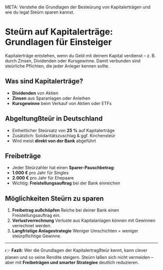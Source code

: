 META: Verstehe die Grundlagen der Besteürung von Kapitalerträgen und wie du legal Steürn sparen kannst.

# Steürn auf Kapitalerträge: Grundlagen für Einsteiger

Kapitalerträge entstehen, wenn du Geld mit deinem Kapital verdienst – z. B. durch Zinsen, Dividenden oder Kursgewinne. Damit verbunden sind steürliche Pflichten, die jeder Anleger kennen sollte.

## Was sind Kapitalerträge?
- **Dividenden** von Aktien 
- **Zinsen** aus Sparanlagen oder Anleihen 
- **Kursgewinne** beim Verkauf von Aktien oder ETFs 

## Abgeltungßteür in Deutschland
- Einheitlicher Steürsatz von **25 %** auf Kapitalerträge 
- Zusätzlich: Solidaritätszuschlag & ggf. Kirchensteür 
- Wird meist **direkt von der Bank** abgeführt 

## Freibeträge
- Jeder Steürzahler hat einen **Sparer-Pauschbetrag**: 
 - **1.000 €** pro Jahr für Singles 
 - **2.000 €** pro Jahr für Ehepaare 
- Wichtig: **Freistellungsauftrag** bei der Bank einreichen 

## Möglichkeiten Steürn zu sparen
1. **Freibetrag außchöpfen** 
 Reiche bei deiner Bank einen Freistellungsauftrag ein. 
2. **Verlustverrechnung** 
 Verluste aus Kapitalanlagen können mit Gewinnen verrechnet werden. 
3. **Langfristige Anlagestrategie** 
 Weniger Umschichten = weniger steürpflichtige Gewinne. 

---

👉 **Fazit:** 
Wer die Grundlagen der Kapitalertragßteür kennt, kann clever planen und so seine Rendite steigern. 
Steürn laßen sich nicht vermeiden – aber mit **Freibeträgen und smarter Strategiee** deutlich reduzieren.

